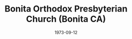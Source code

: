 ---
date: &id001 1973-09-12
end_date: null
location:
  address: 5111 Central Avenue
  city: Bonita
  state: CA
minister:
- end: 1978-01-01
  name: John Garrisi
  start: 1973-01-01
  type: Pastor
- end: 1980-01-01
  name: Donald Duff
  start: 1978-01-01
  type: Pastor
- end: 1984-01-01
  name: John Toews
  start: 1982-01-01
  type: Pastor
- end: 1990-01-01
  name: John Garrisi
  start: 1985-01-01
  type: Pastor
- end: 2001-01-01
  name: Michael Dengerink
  start: 1992-01-01
  type: Pastor
- end: null
  name: Stephen Parker
  start: 2002-01-01
  type: Pastor
ministers:
- John Garrisi
- Donald Duff
- John Toews
- John Garrisi
- Michael Dengerink
- Stephen Parker
name: Bonita Orthodox Presbyterian Church
names:
- end: null
  name: Bonita Orthodox Presbyterian Church
  start: 1973-09-12
origination_date: *id001
raw_data: "AR\nBonita\nBonita Orthodox Presbyterian Church  (September 12, 1973\u2013\
  \ )\n5111 Central Avenue\nPastors: John Garrisi, 1973\u201378\nDonald Duff, 1978\u2013\
  80\nJohn Toews, 1982\u201384\nJohn Garrisi, 1985\u201390\nMichael Dengerink, 1992\u2013\
  2001\nStephen Parker, 2002\u2013"
received_from: null
states:
- CA
status:
  active: true
  end_date: null
  reason: null
  received_from: null
  withdrawal_to: null
title: Bonita Orthodox Presbyterian Church (Bonita CA)
year_established:
- 1973

---